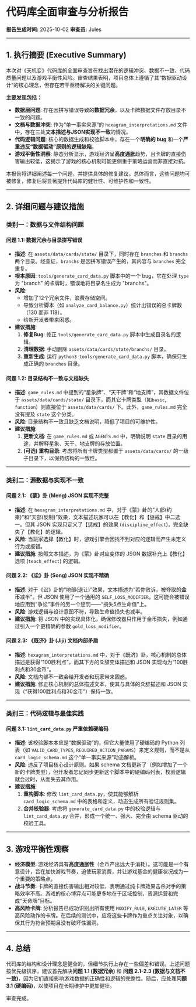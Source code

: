 # 代码库全面审查与分析报告

**报告生成时间:** 2025-10-02
**审查员:** Jules

---

## 1. 执行摘要 (Executive Summary)

本次对《天机变》代码库的全面审查旨在找出潜在的逻辑冲突、数据不一致、代码质量问题以及游戏平衡性风险。审查结果表明，项目总体上遵循了其“数据驱动设计”的核心理念，但存在若干亟待解决的关键问题。

**主要发现包括：**

*   **数据层问题**: 存在因拼写错误导致的**数据冗余**，以及卡牌数据文件存放目录不一致的问题。
*   **文档与数据冲突**: 作为“单一事实来源”的 `hexagram_interpretations.md` 文件中，存在三处**文本描述与JSON实现不一致**的情况。
*   **代码逻辑问题**: 核心的数据生成和校验脚本中，存在一个**明确的 bug** 和一个**严重违反“数据驱动”原则的逻辑缺陷**。
*   **游戏平衡性洞察**: 静态分析显示，游戏经济呈**高度通胀**趋势，且卡牌的直接伤害输出较低，这揭示了游戏的核心机制可能更侧重于策略运营而非直接对抗。

本报告将详细阐述每一个问题，并提供具体的修复建议。总体而言，这些问题均可被修复，修复后将显著提升代码库的健壮性、可维护性和一致性。

---

## 2. 详细问题与建议措施

### 类别一：数据与文件结构问题

#### **问题 1.1: 数据冗余与目录拼写错误**
*   **描述**: 在 `assets/data/cards/state/` 目录下，同时存在 `branches` 和 `branchs` 两个目录。经查证，`branchs` 是因拼写错误产生的，其内容与 `branches` 完全重复。
*   **根本原因**: `tools/generate_card_data.py` 脚本中的一个 bug，它在处理 `type` 为 "branch" 的卡牌时，错误地将目录名生成为 "branchs"。
*   **风险**:
    *   增加了12个冗余文件，浪费存储空间。
    *   导致分析脚本（如 `analyze_card_balance.py`）统计出错误的总卡牌数（130 而非 118）。
    *   给新开发者带来困惑。
*   **建议措施**:
    1.  **修复Bug**: 修正 `tools/generate_card_data.py` 脚本中生成目录名的逻辑。
    2.  **清理数据**: 手动删除 `assets/data/cards/state/branchs/` 目录。
    3.  **重新生成**: 运行 `python3 tools/generate_card_data.py` 脚本，确保只生成正确的 `branches` 目录。

#### **问题 1.2: 目录结构不一致与文档缺失**
*   **描述**: `game_rules.md` 中提到的“星象牌”、“天干牌”和“地支牌”，其数据文件位于 `assets/data/cards/state/` 目录下，而其它卡牌类型（如`basic`, `function`）则直接位于 `assets/data/cards/` 下。此外，`game_rules.md` 完全没有提及 `state` 这个分类。
*   **风险**: 目录结构不一致且缺乏文档说明，降低了项目的可维护性。
*   **建议措施**:
    1.  **更新文档**: 在 `game_rules.md` 或 `AGENTS.md` 中，明确说明 `state` 目录的用途，并解释星象、天干、地支牌的存放位置。
    2.  **(可选) 重构目录**: 考虑将所有卡牌类型都置于 `assets/data/cards/` 的一级子目录下，以保持结构的一致性。

---

### 类别二：源数据与实现不一致

#### **问题 2.1: 《蒙》卦 (Meng) JSON 实现不完整**
*   **描述**: 在 `hexagram_interpretations.md` 中，对于《蒙》卦的“人部(约束)”和“天部(反制)”效果，文本描述玩家可以在【教化】和【惩戒】中二选一。但其 JSON 实现只定义了【惩戒】的效果 (`discipline_effect`)，完全缺失了【教化】的逻辑。
*   **风险**: 当玩家选择【教化】时，游戏引擎会因找不到对应的逻辑而产生未定义行为或报错。
*   **建议措施**: 按照文本描述，为《蒙》卦对应变体的 JSON 数据补充上【教化】选项 (`teach_effect`) 的逻辑。

#### **问题 2.2: 《讼》卦 (Song) JSON 实现不精确**
*   **描述**: 对于《讼》卦的“地部(退让)”效果，文本描述为“若你败诉，被夺取的**金币**减半”。但 JSON 使用了一个通用的 `SELF_LOSS_MODIFIER`，这可能会被错误地应用到“争讼”事件的另一个惩罚——“损失5点生命值”上。
*   **风险**: 游戏逻辑与设计意图不符，导致生命值损失也减半。
*   **建议措施**: 将 JSON 中的实现具体化，确保修改器只作用于金币损失，例如通过引入一个更精确的参数 `gold_loss_modifier`。

#### **问题 2.3: 《既济》卦 (Jiji) 文档内部矛盾**
*   **描述**: `hexagram_interpretations.md` 中，对于《既济》卦，核心机制的总体描述是获得“100胜利点”，而其下方的爻辞变体描述和 JSON 实现均为“100胜利点和30金币”。
*   **风险**: 文档内部不一致会给开发者和玩家带来困惑。
*   **建议措施**: 修正核心机制的总体描述文本，使其与具体的爻辞描述和 JSON 实现（“获得100胜利点和30金币”）保持一致。

---

### 类别三：代码逻辑与最佳实践

#### **问题 3.1: `lint_card_data.py` 严重依赖硬编码**
*   **描述**: 该校验脚本本应是“数据驱动”的，但它大量使用了硬编码的 Python 列表（如 `VALID_CARD_TYPES`, `REQUIRED_ACTION_PARAMS`）来定义规则，而不是从 `card_logic_schema.md` 这个“单一事实来源”动态解析。
*   **风险**: 违反了项目核心设计原则。如果 schema 文档更新了（例如增加了一个新的卡牌类型），但开发者忘记同步更新这个脚本中的硬编码列表，校验逻辑就会过时，从而失去其作用。
*   **建议措施**:
    1.  **重构脚本**: 修改 `lint_card_data.py`，使其能够解析 `card_logic_schema.md` 中的表格和定义，动态生成所有验证规则集。
    2.  **合并校验器**: 考虑将 `generate_card_data.py` 中的校验逻辑与 `lint_card_data.py` 合并，形成一个统一、强大、完全由 schema 驱动的校验工具。

---

## 3. 游戏平衡性观察

*   **经济模型**: 游戏经济具有**高度通胀性**（金币产出远大于消耗）。这可能是一个有意设计，旨在加快游戏节奏，迫使玩家消费，并让游戏基金的健康状况成为一个重要的策略点。
*   **战斗节奏**: 卡牌的直接伤害输出相对较低，表明通过纯卡牌效果击杀对手的策略效率不高。游戏的核心博弈点可能更多地在于区域控制、资源运营和完成“天命牌”目标。
*   **高风险卡牌**: 分析报告已成功识别出所有使用 `MODIFY_RULE`, `EXECUTE_LATER` 等高风险动作的卡牌。在后续的测试中，应将这些卡牌作为重点关注对象，以确保其行为符合预期且没有破坏性漏洞。

---

## 4. 总结

代码库的结构和设计理念是健全的，但细节执行上存在一些偏差和错误。上述问题按优先级排序，建议首先解决**问题 1.1 (数据冗余)** 和 **问题 2.1-2.3 (数据与文档不一致)**，因为它们直接影响游戏数据的正确性和逻辑的完整性。随后，应处理**问题 3.1 (硬编码)**，以使项目在长期维护中更加健壮。

审查完成。